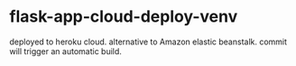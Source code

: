 # flask-app-cloud-deploy-venv
deployed to heroku cloud. alternative to Amazon elastic beanstalk. commit will trigger an automatic build.
